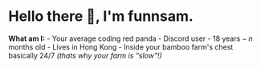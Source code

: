 # Hello there :wave:, I'm funnsam.
**What am I:**
    - Your average coding red panda
    - Discord user
    - $18\text{ years} - n\text{ months}$ old
    - Lives in Hong Kong
    - Inside your bamboo farm's chest basically 24/7 *\(thats why your farm is "slow"\!\)*
